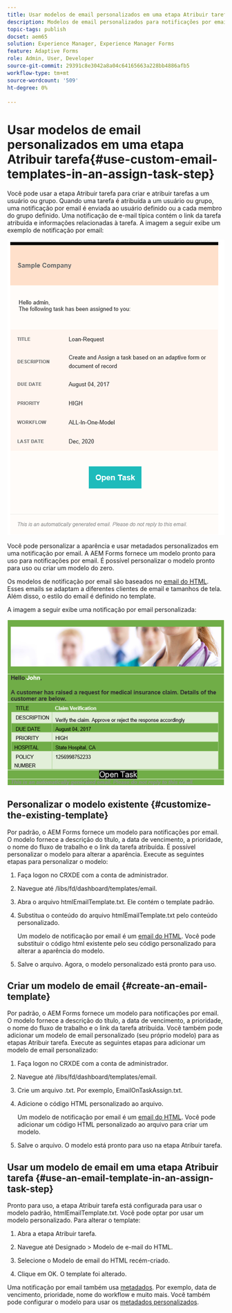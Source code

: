 ```yaml
---
title: Usar modelos de email personalizados em uma etapa Atribuir tarefa
description: Modelos de email personalizados para notificações por email de fluxo de trabalho de formulários
topic-tags: publish
docset: aem65
solution: Experience Manager, Experience Manager Forms
feature: Adaptive Forms
role: Admin, User, Developer
source-git-commit: 29391c8e3042a8a04c64165663a228bb4886afb5
workflow-type: tm+mt
source-wordcount: '509'
ht-degree: 0%

---
```


# Usar modelos de email personalizados em uma etapa Atribuir tarefa{#use-custom-email-templates-in-an-assign-task-step}

Você pode usar a etapa Atribuir tarefa para criar e atribuir tarefas a um usuário ou grupo. Quando uma tarefa é atribuída a um usuário ou grupo, uma notificação por email é enviada ao usuário definido ou a cada membro do grupo definido. Uma notificação de e-mail típica contém o link da tarefa atribuída e informações relacionadas à tarefa. A imagem a seguir exibe um exemplo de notificação por email:

![Notificação por email com modelo predefinido](do-not-localize/default_email_template_new.png)

Você pode personalizar a aparência e usar metadados personalizados em uma notificação por email. A AEM Forms fornece um modelo pronto para uso para notificações por email. É possível personalizar o modelo pronto para uso ou criar um modelo do zero.

Os modelos de notificação por email são baseados no [email do HTML](https://en.wikipedia.org/wiki/HTML_email). Esses emails se adaptam a diferentes clientes de email e tamanhos de tela. Além disso, o estilo do email é definido no template.

A imagem a seguir exibe uma notificação por email personalizada:

![Notificação por email usando um modelo personalizado](do-not-localize/customized-email.png)

## Personalizar o modelo existente {#customize-the-existing-template}

Por padrão, o AEM Forms fornece um modelo para notificações por email. O modelo fornece a descrição do título, a data de vencimento, a prioridade, o nome do fluxo de trabalho e o link da tarefa atribuída. É possível personalizar o modelo para alterar a aparência. Execute as seguintes etapas para personalizar o modelo:

1. Faça logon no CRXDE com a conta de administrador.

1. Navegue até /libs/fd/dashboard/templates/email.

1. Abra o arquivo htmlEmailTemplate.txt. Ele contém o template padrão.

1. Substitua o conteúdo do arquivo htmlEmailTemplate.txt pelo conteúdo personalizado.

   Um modelo de notificação por email é um [email do HTML](https://en.wikipedia.org/wiki/HTML_email). Você pode substituir o código html existente pelo seu código personalizado para alterar a aparência do modelo.

1. Salve o arquivo. Agora, o modelo personalizado está pronto para uso.

## Criar um modelo de email {#create-an-email-template}

Por padrão, o AEM Forms fornece um modelo para notificações por email. O modelo fornece a descrição do título, a data de vencimento, a prioridade, o nome do fluxo de trabalho e o link da tarefa atribuída. Você também pode adicionar um modelo de email personalizado (seu próprio modelo) para as etapas Atribuir tarefa. Execute as seguintes etapas para adicionar um modelo de email personalizado:

1. Faça logon no CRXDE com a conta de administrador.

1. Navegue até /libs/fd/dashboard/templates/email.

1. Crie um arquivo .txt. Por exemplo, EmailOnTaskAssign.txt.

1. Adicione o código HTML personalizado ao arquivo.

   Um modelo de notificação por email é um [email do HTML](https://en.wikipedia.org/wiki/HTML_email). Você pode adicionar um código HTML personalizado ao arquivo para criar um modelo.

1. Salve o arquivo. O modelo está pronto para uso na etapa Atribuir tarefa.

## Usar um modelo de email em uma etapa Atribuir tarefa {#use-an-email-template-in-an-assign-task-step}

Pronto para uso, a etapa Atribuir tarefa está configurada para usar o modelo padrão, htmlEmailTemplate.txt. Você pode optar por usar um modelo personalizado. Para alterar o template:

1. Abra a etapa Atribuir tarefa.

1. Navegue até Designado > Modelo de e-mail do HTML.

1. Selecione o Modelo de email do HTML recém-criado.

1. Clique em OK. O template foi alterado.

Uma notificação por email também usa [metadados](../../forms/using/use-metadata-in-email-notifications.md). Por exemplo, data de vencimento, prioridade, nome do workflow e muito mais. Você também pode configurar o modelo para usar os [metadados personalizados](../../forms/using/use-metadata-in-email-notifications.md#using-custom-metadata-in-an-email-notification).

